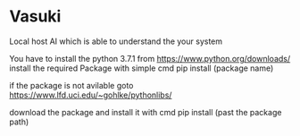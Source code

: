 # Vasuki
Local host AI which is able to understand the your system

You have to install the python 3.7.1 from https://www.python.org/downloads/ 
install the required Package with simple cmd pip install (package name)

if the package is not avilable goto https://www.lfd.uci.edu/~gohlke/pythonlibs/

download the package and install it with cmd pip install (past the package path)
